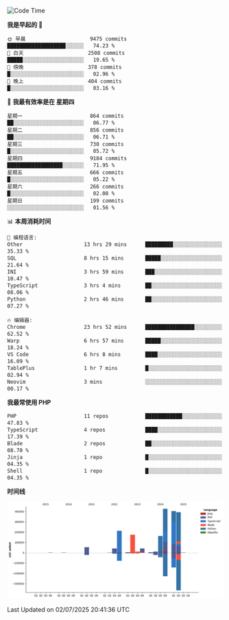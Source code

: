 <!--START_SECTION:waka-->
![Code Time](http://img.shields.io/badge/Code%20Time-3%2C756%20hrs%201%20min-blue)

**我是早起的 🐤** 

```text
🌞 早晨                     9475 commits        ███████████████████░░░░░░   74.23 % 
🌆 白天                     2508 commits        █████░░░░░░░░░░░░░░░░░░░░   19.65 % 
🌃 傍晚                     378 commits         █░░░░░░░░░░░░░░░░░░░░░░░░   02.96 % 
🌙 晚上                     404 commits         █░░░░░░░░░░░░░░░░░░░░░░░░   03.16 % 
```
📅 **我最有效率是在 星期四** 

```text
星期一                      864 commits         ██░░░░░░░░░░░░░░░░░░░░░░░   06.77 % 
星期二                      856 commits         ██░░░░░░░░░░░░░░░░░░░░░░░   06.71 % 
星期三                      730 commits         █░░░░░░░░░░░░░░░░░░░░░░░░   05.72 % 
星期四                      9184 commits        ██████████████████░░░░░░░   71.95 % 
星期五                      666 commits         █░░░░░░░░░░░░░░░░░░░░░░░░   05.22 % 
星期六                      266 commits         █░░░░░░░░░░░░░░░░░░░░░░░░   02.08 % 
星期日                      199 commits         ░░░░░░░░░░░░░░░░░░░░░░░░░   01.56 % 
```


📊 **本周消耗时间** 

```text
💬 编程语言: 
Other                    13 hrs 29 mins      █████████░░░░░░░░░░░░░░░░   35.33 % 
SQL                      8 hrs 15 mins       █████░░░░░░░░░░░░░░░░░░░░   21.64 % 
INI                      3 hrs 59 mins       ███░░░░░░░░░░░░░░░░░░░░░░   10.47 % 
TypeScript               3 hrs 4 mins        ██░░░░░░░░░░░░░░░░░░░░░░░   08.06 % 
Python                   2 hrs 46 mins       ██░░░░░░░░░░░░░░░░░░░░░░░   07.27 % 

🔥 编辑器: 
Chrome                   23 hrs 52 mins      ████████████████░░░░░░░░░   62.52 % 
Warp                     6 hrs 57 mins       █████░░░░░░░░░░░░░░░░░░░░   18.24 % 
VS Code                  6 hrs 8 mins        ████░░░░░░░░░░░░░░░░░░░░░   16.09 % 
TablePlus                1 hr 7 mins         █░░░░░░░░░░░░░░░░░░░░░░░░   02.94 % 
Neovim                   3 mins              ░░░░░░░░░░░░░░░░░░░░░░░░░   00.17 % 
```

**我最常使用 PHP** 

```text
PHP                      11 repos            ████████████░░░░░░░░░░░░░   47.83 % 
TypeScript               4 repos             ████░░░░░░░░░░░░░░░░░░░░░   17.39 % 
Blade                    2 repos             ██░░░░░░░░░░░░░░░░░░░░░░░   08.70 % 
Jinja                    1 repo              █░░░░░░░░░░░░░░░░░░░░░░░░   04.35 % 
Shell                    1 repo              █░░░░░░░░░░░░░░░░░░░░░░░░   04.35 % 
```



**时间线**

![Lines of Code chart](https://raw.githubusercontent.com/abrahamgreyson/abrahamgreyson/main/assets/bar_graph.png)


 Last Updated on 02/07/2025 20:41:36 UTC
<!--END_SECTION:waka-->
